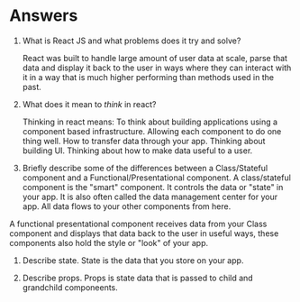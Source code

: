 # Answers

1.  What is React JS and what problems does it try and solve?
   
    React was built to handle large amount of user data at scale, parse that data and display it back to the user in ways where they can interact with it in a way that is much higher performing than methods used in the past.


1.  What does it mean to _think_ in react?

    Thinking in react means:
    To think about building applications using a component based infrastructure.
    Allowing each component to do one thing well. 
    How to transfer data through your app.
    Thinking about building UI.
    Thinking about how to make data useful to a user.


1.  Briefly describe some of the differences between a Class/Stateful component and a Functional/Presentational component.
A class/stateful component is the "smart" component. It controls the data or "state" in your app. It is also often called the data management center for your app. All data flows to your other components from here.

A functional presentational component receives data from your Class component and displays that data back to the user in useful ways, these components also hold the style or "look" of your app.

1.  Describe state.
State is the data that you store on your app.


1.  Describe props.
Props is state data that is passed to child and grandchild componeents.
